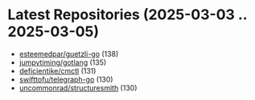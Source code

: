 # Latest Repositories (2025-03-03 .. 2025-03-05)

- [esteemedpar/guetzli-go](https://github.com/esteemedpar/guetzli-go) (138)
- [jumpytiming/gotlang](https://github.com/jumpytiming/gotlang) (135)
- [deficientike/cmctl](https://github.com/deficientike/cmctl) (131)
- [swifttofu/telegraph-go](https://github.com/swifttofu/telegraph-go) (130)
- [uncommonrad/structuresmith](https://github.com/uncommonrad/structuresmith) (130)
